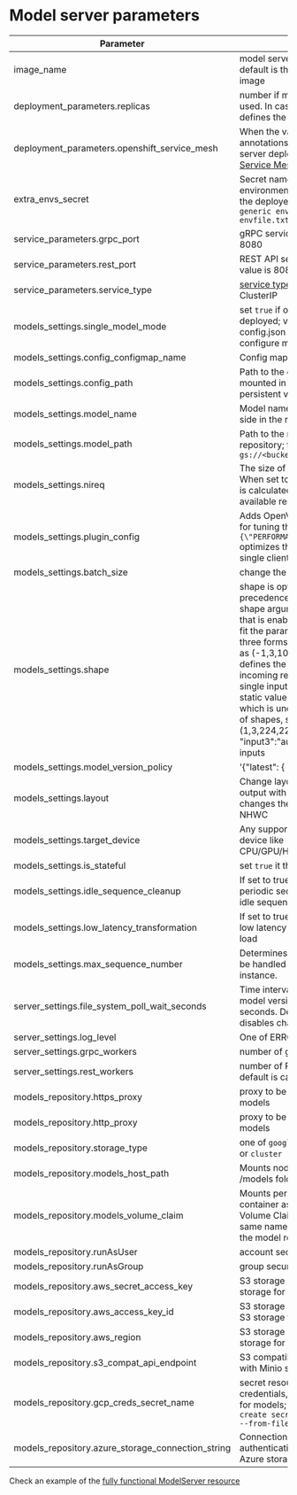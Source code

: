 # Model server parameters

| Parameter        | Description  |
| ------------- |-------------|
|image_name| model server docker image. The default is the latest public docker image |
|deployment_parameters.replicas| number if model server replicas to be used. In case if enabled autoscaling, it defines the initial number of replicas|
|deployment_parameters.openshift_service_mesh| When the value is `true`, it adds the annotations enabling the models server deployment for [OpenShift Service Mesh](https://docs.openshift.com/container-platform/4.10/service_mesh/v2x/ossm-about.html)|
|extra_envs_secret| Secret name including extra environment variabled to be applied in the deployed pods `oc create secret generic env_secret --from-file envfile.txt`|
|service_parameters.grpc_port| gRPC service port; the default value is 8080|
|service_parameters.rest_port| REST API service port; the default value is 8081|
|service_parameters.service_type| [service type](https://kubernetes.io/docs/concepts/services-networking/service/#publishing-services-service-types); the default value is ClusterIP|
|models_settings.single_model_mode| set `true` if one one model should be deployed; value `false` indicate that config.json file should be used to configure mulitple models |
|models_settings.config_configmap_name| Config map hosting the config.json file|
|models_settings.config_path| Path to the config file in case it was mounted in the container via a persistent volume claim |
|models_settings.model_name| Model name to be used on the client side in the remote calls |
|models_settings.model_path| Path to the model folder in the model repository; for example `gs://<bucket_name>/<model_dir>` |
|models_settings.nireq| The size of internal request queue. When set to 0 or no value is set value is calculated automatically based on available resources|
|models_settings.plugin_config| Adds OpenVINO plugin configuration for tuning the performance. Value `{\"PERFORMANCE_HINT\":\"LATENCY\"}` optimizes the inference latency with a single client scenario|
|models_settings.batch_size| change the model batch size |
|models_settings.shape| shape is optional and takes precedence over batch_size. The shape argument changes the model that is enabled in the model server to fit the parameters. shape accepts three forms of the values: a tuple, such as (-1,3,100-200,224) - The tuple defines the shape to use for all incoming requests for models with a single input. Each dimension can be a static value `3`, a range `100-200` or `-1` which is undefined value. A dictionary of shapes, such as {"input1":"(1,3,224,224)","input2":"(1,3,50,50)", "input3":"auto"} set shape for multiple inputs|
|models_settings.model_version_policy| '{"latest": { "num_versions":1 }}'|
|models_settings.layout| Change layout of the model input or output with image data; NCHW:NHWC changes the layout from NCHW to NHWC|
|models_settings.target_device| Any supported OpenVINO target device like CPU/GPU/HDDL/MULTI/HETERO/AUTO|
|models_settings.is_stateful| set `true` it the model is stateful|
|models_settings.idle_sequence_cleanup| If set to true, model will be subject to periodic sequence cleaner scans. See idle sequence cleanup|
|models_settings.low_latency_transformation| If set to true, model server will apply low latency transformation on model load|
|models_settings.max_sequence_number|Determines how many sequences can be handled concurrently by a model instance.|
|server_settings.file_system_poll_wait_seconds| Time interval between config and model versions changes detection in seconds. Default value is 1. Zero value disables changes monitoring.|
|server_settings.log_level| One of ERROR/WARNING/INFO/DEBUG|
|server_settings.grpc_workers| number of gRPC servers; default is 1|
|server_settings.rest_workers| number of REST server threads; default is calculated automatically|
|models_repository.https_proxy| proxy to be used to pull cloud storage models|
|models_repository.http_proxy|proxy to be used to pull cloud storage models|
|models_repository.storage_type| one of `google storage`, `s3`, `azure blob` or `cluster`|
|models_repository.models_host_path| Mounts node local path in container as /models folder | Path should be created on all nodes and populated with the data|
|models_repository.models_volume_claim| Mounts persistent volume claim in the container as /models; persistent Volume Claim should be create in the same namespace and populated with the model repository content|
|models_repository.runAsUser| account security context|
|models_repository.runAsGroup| group security context|
|models_repository.aws_secret_access_key| S3 storage secret key, use it with S3 storage for models|
|models_repository.aws_access_key_id| S3 storage access key id, use it with S3 storage for models|
|models_repository.aws_region| S3 storage secret key, use it with S3 storage for models|
|models_repository.s3_compat_api_endpoint| S3 compatibility api endpoint, use it with Minio storage for models|
|models_repository.gcp_creds_secret_name| secret resource including GCP credentials, use it with google storage for models; create it via `kubectl create secret generic <secret name> --from-file gcp-creds.json`|
|models_repository.azure_storage_connection_string|Connection string to the Azure Storage authentication account, use it with Azure storage for models|

Check an example of the [fully functional ModelServer resource](../config/samples/intel_v1alpha1_ovms.yaml)